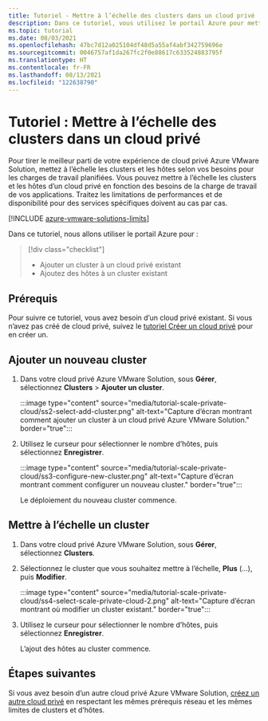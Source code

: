 ```yaml
---
title: Tutoriel - Mettre à l’échelle des clusters dans un cloud privé
description: Dans ce tutoriel, vous utilisez le portail Azure pour mettre à l’échelle un cloud privé Azure VMware Solution.
ms.topic: tutorial
ms.date: 08/03/2021
ms.openlocfilehash: 47bc7d12a025104df48d5a55af4abf342759696e
ms.sourcegitcommit: 0046757af1da267fc2f0e88617c633524883795f
ms.translationtype: HT
ms.contentlocale: fr-FR
ms.lasthandoff: 08/13/2021
ms.locfileid: "122638790"
---
```

# <a name="tutorial-scale-clusters-in-a-private-cloud"></a>Tutoriel : Mettre à l’échelle des clusters dans un cloud privé

Pour tirer le meilleur parti de votre expérience de cloud privé Azure VMware Solution, mettez à l’échelle les clusters et les hôtes selon vos besoins pour les charges de travail planifiées. Vous pouvez mettre à l’échelle les clusters et les hôtes d’un cloud privé en fonction des besoins de la charge de travail de vos applications.  Traitez les limitations de performances et de disponibilité pour des services spécifiques doivent au cas par cas. 

[!INCLUDE [azure-vmware-solutions-limits](includes/azure-vmware-solutions-limits.md)]

Dans ce tutoriel, nous allons utiliser le portail Azure pour :

> [!div class="checklist"]
> * Ajouter un cluster à un cloud privé existant
> * Ajoutez des hôtes à un cluster existant

## <a name="prerequisites"></a>Prérequis

Pour suivre ce tutoriel, vous avez besoin d’un cloud privé existant. Si vous n’avez pas créé de cloud privé, suivez le [tutoriel Créer un cloud privé](tutorial-create-private-cloud.md) pour en créer un. 

## <a name="add-a-new-cluster"></a>Ajouter un nouveau cluster

1. Dans votre cloud privé Azure VMware Solution, sous **Gérer**, sélectionnez **Clusters** > **Ajouter un cluster**.

   :::image type="content" source="media/tutorial-scale-private-cloud/ss2-select-add-cluster.png" alt-text="Capture d’écran montrant comment ajouter un cluster à un cloud privé Azure VMware Solution." border="true":::

1. Utilisez le curseur pour sélectionner le nombre d’hôtes, puis sélectionnez **Enregistrer**.

   :::image type="content" source="media/tutorial-scale-private-cloud/ss3-configure-new-cluster.png" alt-text="Capture d’écran montrant comment configurer un nouveau cluster." border="true":::

   Le déploiement du nouveau cluster commence.

## <a name="scale-a-cluster"></a>Mettre à l’échelle un cluster 

1. Dans votre cloud privé Azure VMware Solution, sous **Gérer**, sélectionnez **Clusters**.

1. Sélectionnez le cluster que vous souhaitez mettre à l’échelle, **Plus** (...), puis **Modifier**.

   :::image type="content" source="media/tutorial-scale-private-cloud/ss4-select-scale-private-cloud-2.png" alt-text="Capture d’écran montrant où modifier un cluster existant." border="true":::

1. Utilisez le curseur pour sélectionner le nombre d’hôtes, puis sélectionnez **Enregistrer**.

   L’ajout des hôtes au cluster commence.

## <a name="next-steps"></a>Étapes suivantes

Si vous avez besoin d’un autre cloud privé Azure VMware Solution, [créez un autre cloud privé](tutorial-create-private-cloud.md) en respectant les mêmes prérequis réseau et les mêmes limites de clusters et d’hôtes.

<!-- LINKS - external-->

<!-- LINKS - internal -->
